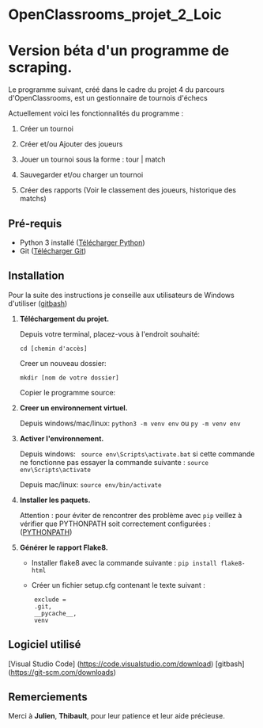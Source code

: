 # OpenClassrooms_projet_2_Loic
# Version béta d'un programme de scraping.

Le programme suivant, créé dans le cadre du projet 4 du parcours d'OpenClassrooms, est un gestionnaire de tournois d'échecs 

Actuellement voici les fonctionnalités du programme : 

1. Créer un tournoi

2. Créer et/ou Ajouter des joueurs

3. Jouer un tournoi sous la forme : tour | match

4. Sauvegarder et/ou charger un tournoi

5. Créer des rapports (Voir le classement des joueurs, historique des matchs)

## Pré-requis 

* Python 3 installé ([Télécharger Python](https://www.python.org/downloads/))
* Git ([Télécharger Git](https://github.com/))

## Installation

Pour la suite des instructions je conseille aux utilisateurs de Windows d'utiliser ([gitbash](https://git-scm.com/downloads))

1. **Téléchargement du projet.**


    Depuis votre terminal, placez-vous à l'endroit souhaité:
    
    ```cd [chemin d'accès]```  
    
    Creer un nouveau dossier:
    
    ```mkdir [nom de votre dossier]```

    Copier le programme source:


2. **Creer un environnement virtuel.**

    Depuis windows/mac/linux: ```python3 -m venv env``` ou ```py -m venv env```
    
3. **Activer l'environnement.**
    
    Depuis windows: ``` source env\Scripts\activate.bat``` si cette commande ne fonctionne pas essayer la commande suivante : ```source env\Scripts\activate```
    
    Depuis mac/linux: ```source env/bin/activate```

4. **Installer les paquets.**

    Attention : pour éviter de rencontrer des problème avec ```pip``` veillez à vérifier que PYTHONPATH soit correctement configurées : 
    ([PYTHONPATH](https://datatofish.com/add-python-to-windows-path/))

5. **Générer le rapport Flake8.**

    - Installer flake8 avec la commande suivante : ```pip install flake8-html```

    - Créer un fichier setup.cfg contenant le texte suivant :

    ``` [flake8] max-line-length = 119
        exclude =
        .git,
        __pycache__,
        venv
    ```
## Logiciel utilisé
[Visual Studio Code] (https://code.visualstudio.com/download)
[gitbash] (https://git-scm.com/downloads)

## Remerciements

Merci à **Julien**, **Thibault**, pour leur patience et leur aide précieuse.